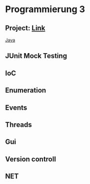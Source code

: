 # Programmierung 3

## Project: [Link](https://github.com/Ktechen/prog3)
[Java](http://openbook.rheinwerk-verlag.de/javainsel/)

## JUnit Mock Testing
## IoC
## Enumeration
## Events
## Threads
## Gui
## Version controll
## NET
